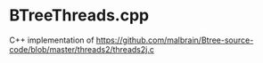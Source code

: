 # BTreeThreads.cpp
C++ implementation of https://github.com/malbrain/Btree-source-code/blob/master/threads2/threads2j.c
